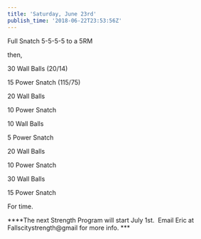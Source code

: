 ```yaml
---
title: 'Saturday, June 23rd'
publish_time: '2018-06-22T23:53:56Z'
---
```


Full Snatch 5-5-5-5 to a 5RM

then,

30 Wall Balls (20/14)

15 Power Snatch (115/75)

20 Wall Balls

10 Power Snatch

10 Wall Balls

5 Power Snatch

20 Wall Balls

10 Power Snatch

30 Wall Balls

15 Power Snatch

For time.

***\*The next Strength Program will start July 1st.  Email Eric at
Fallscitystrength\@gmail for more info. ***
